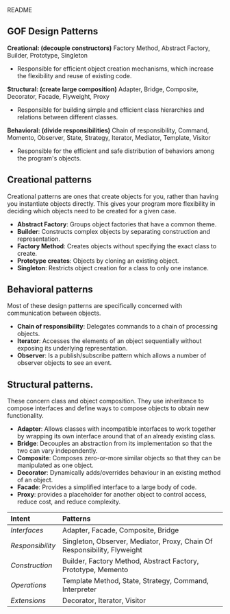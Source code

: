 README

## GOF Design Patterns

**Creational: (decouple constructors)** Factory Method, Abstract Factory, Builder, Prototype, Singleton
+   Responsible for efficient object creation mechanisms, which increase the flexibility and reuse of existing code.


**Structural: (create large composition)** Adapter, Bridge, Composite, Decorator, Facade, Flyweight, Proxy
+   Responsible for building simple and efficient class hierarchies and relations between different classes.


**Behavioral: (divide responsibilities)** Chain of responsibility, Command, Momento, Observer, State, Strategy, Iterator, Mediator, Template, Visitor
+   Responsible for the efficient and safe distribution of behaviors among the program's objects.


## Creational patterns
Creational patterns are ones that create objects for you, rather than having you
instantiate objects directly. This gives your program more flexibility in deciding
which objects need to be created for a given case.
+   **Abstract Factory**: Groups object factories that have a common theme.
+   **Builder**: Constructs complex objects by separating construction and
representation.
+   **Factory Method**: Creates objects without specifying the exact class to create.
+   **Prototype creates**: Objects by cloning an existing object.
+   **Singleton**: Restricts object creation for a class to only one instance.

## Behavioral patterns
Most of these design patterns are specifically concerned with communication between objects.
+   **Chain of responsibility**: Delegates commands to a chain of processing objects.
+   **Iterator**: Accesses the elements of an object sequentially without exposing its underlying representation.
+   **Observer**: Is a publish/subscribe pattern which allows a number of observer objects to see an event.

## Structural patterns.
These concern class and object composition. They use inheritance to compose interfaces and define ways to compose objects to obtain new functionality.
+   **Adapter**: Allows classes with incompatible interfaces to work together by wrapping its own interface around that of an already existing class.
+   **Bridge**: Decouples an abstraction from its implementation so that the two can vary independently.
+   **Composite**: Composes zero-or-more similar objects so that they can be manipulated as one object.
+   **Decorator**: Dynamically adds/overrides behaviour in an existing method of an object.
+   **Facade**: Provides a simplified interface to a large body of code.
+   **Proxy**: provides a placeholder for another object to control access, reduce cost, and reduce complexity.


 **Intent** | **Patterns**
:-----------|:------------
 *Interfaces*    |Adapter, Facade, Composite, Bridge
 *Responsibility*|Singleton, Observer, Mediator, Proxy, Chain Of Responsibility, Flyweight
 *Construction*  |Builder, Factory Method, Abstract Factory, Prototype, Memento
 *Operations*    |Template Method, State, Strategy, Command, Interpreter
 *Extensions*    |Decorator, Iterator, Visitor

